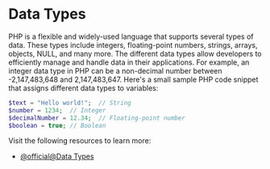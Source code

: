 # Data Types

PHP is a flexible and widely-used language that supports several types of data. These types include integers, floating-point numbers, strings, arrays, objects, NULL, and many more. The different data types allow developers to efficiently manage and handle data in their applications. For example, an integer data type in PHP can be a non-decimal number between -2,147,483,648 and 2,147,483,647. Here's a small sample PHP code snippet that assigns different data types to variables: 

```php
$text = "Hello world!";  // String
$number = 1234;  // Integer
$decimalNumber = 12.34;  // Floating-point number
$boolean = true; // Boolean
```

Visit the following resources to learn more:

- [@official@Data Types](https://www.php.net/manual/en/language.types.php)